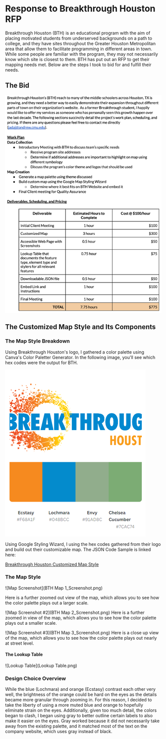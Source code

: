 # Response to Breakthrough Houston RFP

Breakthrough Houston (BTH) is an educational program with the aim of placing motivated students from underserved backgrounds on a path to college, and they have sites throughout the Greater Houston Metropolitan area that allow them to facilitate programming in different areas in town. While some people are familiar with the program, they may not necessarily know which site is closest to them. BTH has put out an RFP to get their mapping needs met. Below are the steps I took to bid for and fulfill their needs.

## The Bid
![The Bid](BTHbid.png)

## The Customized Map Style and Its Components

### The Map Style Breakdown

Using Breakthrough Houston's logo, I gathered a color palette using Canva's Color Paletter Generator. In the following image, you'll see which hex codes were the output for BTH.

![Color Palette](HEXCodesBTH.png)

Using Google Styling Wizard, I using the hex codes gathered from their logo and build out their customizable map. The JSON Code Sample is linked here:

[Breakthrough Houston Customized Map Style](BTHmap.json)

### The Map Style

![Map Screenshot](BTH Map 1_Screenshot.png)

Here is a further zoomed out view of the map, which allows you to see how the color palette plays out a larger scale.

![Map Screenshot #2](BTH Map 2_Screenshot.png)
Here is a further zoomed in view of the map, which allows you to see how the color palette plays out a smaller scale.

![Map Screenshot #3](BTH Map 3_Screenshot.png)
Here is a close up view of the map, which allows you to see how the color palette plays out nearly at street level.

#### The Lookup Table

![Lookup Table](Lookup Table.png)

### Design Choice Overview

While the blue (Lochmara) and orange (Ecstasy) contrast each other very well, the brightness of the orange could be hard on the eyes as the details became more granular through zooming in. For this reason, I decided to take the liberty of using a more muted blue and orange to hopefully eliminate strain on the eyes. Additionally, given too much detail, the colors began to clash, I began using gray to better outline certain labels to also make it easier on the eyes. Gray worked because it did not necessarily take away from the existing palette, and it matched most of the text on the company website, which uses gray instead of black.
